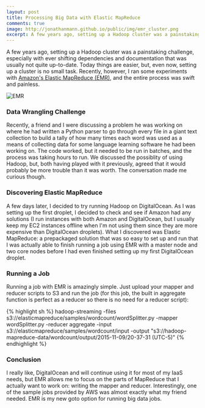 ```yaml
---
layout: post
title: Processing Big Data with Elastic MapReduce
comments: true
image: http://jonathanmann.github.io/public/img/emr_cluster.png
excerpt: A few years ago, setting up a Hadoop cluster was a painstaking challenge, especially with ever shifting dependencies and documentation that was usually not quite up-to-date. Today things are easier, but, even now, setting up a cluster is no small task. Recently, however, I ran some experiments with Amazon's Elastic MapReduce (EMR) and the entire process was swift and painless.
---
```


A few years ago, setting up a Hadoop cluster was a painstaking challenge, especially with ever shifting dependencies and documentation that was usually not quite up-to-date. Today things are easier, but, even now, setting up a cluster is no small task. Recently, however, I ran some experiments with [Amazon's Elastic MapReduce (EMR)](https://aws.amazon.com/elasticmapreduce/), and the entire process was swift and painless. 

![EMR](http://jonathanmann.github.io/public/img/emr_cluster.png)

### Data Wrangling Challenge

Recently, a friend and I were discussing a problem he was working on where he had written a Python parser to go through every file in a giant text collection to build a tally of how many times each word was used as a means of collecting data for some language learning software he had been working on. The code worked, but it needed to be run in batches, and the process was taking hours to run. We discussed the possiblity of using Hadoop, but, both having played with it previously, agreed that it would probably be more trouble than it was worth. The conversation made me curious though. 

### Discovering Elastic MapReduce
 
A few days later, I decided to try running Hadoop on DigitalOcean. As I was setting up the first droplet, I decided to check and see if Amazon had any solutions (I run instances with both Amazon and DigitalOcean, but I usually keep my EC2 instances offline when I'm not using them since they are more expensive than DigitalOcean droplets). What I discovered was Elastic MapReduce: a prepackaged solution that was so easy to set up and run that I was actually able to finish running a job using EMR with a master node and two core nodes before I had even finished setting up my first DigitalOcean droplet. 

### Running a Job

Running a job with EMR is amazingly simple. Just upload your mapper and reducer scripts to S3 and run the job (for this job, the built in aggregate function is perfect as a reducer so there is no need for a reducer script):

{% highlight sh %}
hadoop-streaming -files s3://elasticmapreduce/samples/wordcount/wordSplitter.py -mapper wordSplitter.py -reducer aggregate -input s3://elasticmapreduce/samples/wordcount/input -output "s3://hadoop-mapreduce-data/wordcount/output/2015-11-09/20-37-31 (UTC-5)"
{% endhighlight %}

### Conclusion

I really like, DigitalOcean and will continue using it for most of my IaaS needs, but EMR allows me to focus on the parts of MapReduce that I actually want to work on: writing the mapper and reducer. Interestingly, one of the sample jobs provided by AWS was almost exactly what my friend needed. EMR is my new goto option for running big data jobs.
